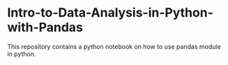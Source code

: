 # Intro-to-Data-Analysis-in-Python-with-Pandas
This repository contains a python notebook on how to use pandas module in python.
